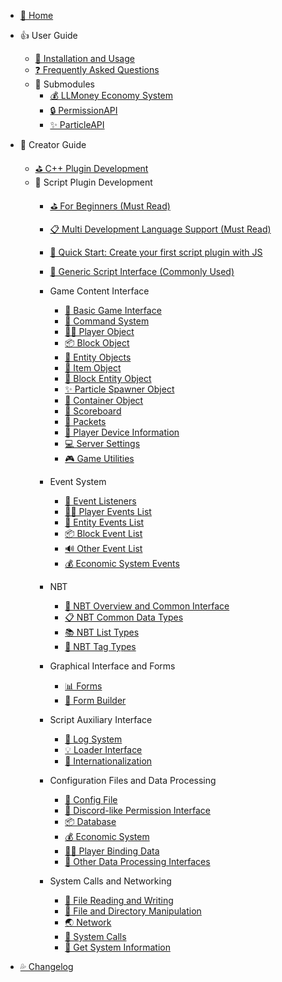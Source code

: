 - [🎨 Home](/README.md)

- 👍 User Guide
    - [🔨 Installation and Usage](/Usage.md)
    - [❓ Frequently Asked Questions ](/FAQ.md)
    - 🧩 Submodules
        - [💰 LLMoney Economy System](/Submodules/LLMoney.md)
        - [🔒 PermissionAPI](/Submodules/PermAPI.md)
        - [✨ ParticleAPI](/Submodules/ParticleAPI.md)

- 🍔 Creator Guide
    - [⛳ C++ Plugin Development](https://cpp.docs.litebds.com/en)
    - 🎯 Script Plugin Development
        - [⛳ For Beginners (Must Read)](/LLSEPluginDevelopment/)
        - [📋 Multi Development Language Support (Must Read)](/LLSEPluginDevelopment/LanguageSupport.md)
        - [📜 Quick Start: Create your first script plugin with JS](/LLSEPluginDevelopment/LLSEJSPlugin.md)
        - [💼 Generic Script Interface (Commonly Used)](/LLSEPluginDevelopment/ScriptAPI/ScriptHelp.md)

        - Game Content Interface
            - [🎨 Basic Game Interface](/LLSEPluginDevelopment/GameAPI/Basic.md)
            - [🎯 Command System](/LLSEPluginDevelopment/GameAPI/Command.md)
            - [🏃‍♂️ Player Object](/LLSEPluginDevelopment/GameAPI/Player.md)
            - [📦 Block Object](/LLSEPluginDevelopment/GameAPI/Block.md)
            - [🎈 Entity Objects](/LLSEPluginDevelopment/GameAPI/Entity.md)
            - [🧰 Item Object](/LLSEPluginDevelopment/GameAPI/Item.md)
            - [📮 Block Entity Object](/LLSEPluginDevelopment/GameAPI/BlockEntity.md)
            - [✨ Particle Spawner Object](LLSEPluginDevelopment/GameAPI/Particle.md)
            - [👜 Container Object](/LLSEPluginDevelopment/GameAPI/Container.md)
            - [📝 Scoreboard](/LLSEPluginDevelopment/GameAPI/ScoreBoard.md)
            - [📩 Packets](/LLSEPluginDevelopment/GameAPI/Packet.md)
            - [📱 Player Device Information](/LLSEPluginDevelopment/GameAPI/Device.md)
            - [💻 Server Settings](/LLSEPluginDevelopment/GameAPI/Server.md)
            - [🎮 Game Utilities](/LLSEPluginDevelopment/GameAPI/GameUtils.md)

        - Event System
            - [🔔 Event Listeners](/LLSEPluginDevelopment/EventAPI/Listen.md)
            - [🏃‍♂️ Player Events List](/LLSEPluginDevelopment/EventAPI/PlayerEvents.md)
            - [🎈 Entity Events List](/LLSEPluginDevelopment/EventAPI/EntityEvents.md)
            - [📦 Block Event List](/LLSEPluginDevelopment/EventAPI/BlockEvents.md)
            - [🔊 Other Event List](/LLSEPluginDevelopment/EventAPI/OtherEvents.md)
            - [💰 Economic System Events](/LLSEPluginDevelopment/EventAPI/EconomicEvents.md)

        - NBT
            - [🥽 NBT Overview and Common Interface](/LLSEPluginDevelopment/NbtAPI/NBT.md)
            - [📋 NBT Common Data Types](/LLSEPluginDevelopment/NbtAPI/NBTValue.md)
            - [📚 NBT List Types](/LLSEPluginDevelopment/NbtAPI/NBTList.md)
            - [📒 NBT Tag Types](/LLSEPluginDevelopment/NbtAPI/NBTCompound.md)

        - Graphical Interface and Forms  
            - [📊 Forms](/LLSEPluginDevelopment/GuiAPI/Form.md)
            - [📰 Form Builder](/LLSEPluginDevelopment/GuiAPI/FormBuilder.md)

        - Script Auxiliary Interface
            - [📅 Log System](/LLSEPluginDevelopment/ScriptAPI/Logger.md)
            - [💡 Loader Interface](/LLSEPluginDevelopment/ScriptAPI/Ll.md)
            - [🛫 Internationalization](/LLSEPluginDevelopment/ScriptAPI/i18n.md)

        - Configuration Files and Data Processing
            - [🔨 Config File](/LLSEPluginDevelopment/DataAPI/ConfigFile.md)
            - [🔐 Discord-like Permission Interface](/LLSEPluginDevelopment/DataAPI/PermAPI.md)
            - [📦 Database](/LLSEPluginDevelopment/DataAPI/DataBase.md)
            - [💰 Economic System](/LLSEPluginDevelopment/DataAPI/Economy.md)
            - [🏃‍♂️ Player Binding Data](/LLSEPluginDevelopment/DataAPI/PlayerData.md)
            - [🧰 Other Data Processing Interfaces](/LLSEPluginDevelopment/DataAPI/OtherData.md)
            
        - System Calls and Networking
            - [📝 File Reading and Writing](/LLSEPluginDevelopment/SystemAPI/File.md)
            - [📂 File and Directory Manipulation](/LLSEPluginDevelopment/SystemAPI/FileSystem.md)
            - [🌏 Network](/LLSEPluginDevelopment/SystemAPI/Network.md)
            - [📡 System Calls](/LLSEPluginDevelopment/SystemAPI/SystemCall.md)
            - [📜 Get System Information](/LLSEPluginDevelopment/SystemAPI/SystemInfo.md)

- [💦 Changelog](https://github.com/LiteLDev/LiteLoaderBDS/releases)
